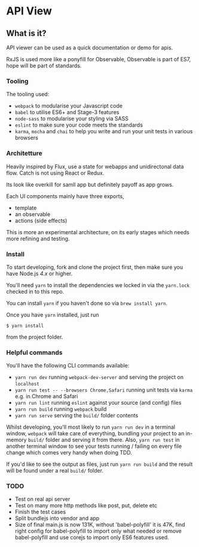 # API View

## What is it?

API viewer can be used as a quick documentation or demo for apis.

RxJS is used more like a ponyfill for Observable, Observable is part of ES7, hope will be part of standards.

### Tooling

The tooling used:

- `webpack` to modularise your Javascript code
- `babel` to utilise ES6+ and Stage-3 features
- `node-sass` to modularise your styling via SASS
- `eslint` to make sure your code meets the standards
- `karma`, `mocha` and `chai` to help you write and run your unit tests in various browsers

### Architetture

Heavily inspired by Flux, use a state for webapps and unidirectonal data flow. Catch is not using React or Redux. 

Its look like overkill for samll app but definitely payoff as app grows.

Each UI components mainly have three exports, 
- template
- an observable
- actions (side effects)

This is more an experimental architecture, on its early stages which needs more refining and testing.

### Install

To start developing, fork and clone the project first, then make sure you have Node.js *4.x* or higher.

You'll need `yarn` to install the dependencies we locked in via the `yarn.lock` checked in to this repo.

You can install `yarn` if you haven't done so via `brew install yarn`.

Once you have `yarn` installed, just run

```
$ yarn install
```

from the project folder.

### Helpful commands

You'll have the following CLI commands available:

- `yarn run dev` running `webpack-dev-server` and serving the project on `localhost`
- `yarn run test -- --browsers Chrome,Safari` running unit tests via `karma` e.g. in Chrome and Safari
- `yarn run lint` running `eslint` against your source (and config) files
- `yarn run build` running `webpack` build
- `yarn run serve` serving the `build/` folder contents

Whilst developing, you'll most likely to run `yarn run dev` in a terminal window, `webpack` will take care of everything, bundling your project to an in-memory `build/` folder and serving it from there. Also, `yarn run test` in another terminal window to see your tests running / failing on every file change which comes very handy when doing TDD.

If you'd like to see the output as files, just run `yarn run build` and the result will be found under a real `build/` folder.

### TODO
- Test on real api server
- Test on many more http methods like post, put, delete etc
- Finish the test cases
- Split bundlejs into vendor and app
- Size of final main.js is now 131K, without 'babel-polyfill' it is 47K, find right config for babel-polyfill to import only what needed or remove babel-polyfill and use corejs to import only ES6 features used.

